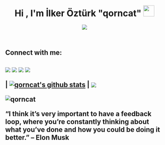 <h1 align="center">Hi , I'm İlker Öztürk "qorncat" <a href="#" style="pointer-events: none"><img href="<nolink>" src="https://media.giphy.com/media/hvRJCLFzcasrR4ia7z/giphy.gif" width="35"></a></h1>
<p align="center" nolink>
  <a href="#" ><img src="https://readme-typing-svg.herokuapp.com?lines=Computer+Science+Student;Competitive+Programmer;I+improving+creativity&center=true&width=500&height=50"></a>
</p>
<br>
<h2> Connect with me:<h2>

<p align = "center">

[<img href="#" src="https://img.shields.io/badge/linkedin-%2312100E.svg?&style=for-the-badge&logo=linkedin&logoColor=white&color=black" />](https://www.linkedin.com/in/qorncat/)
[<img href="#" src="https://img.shields.io/badge/medium-%2312100E.svg?&style=for-the-badge&logo=medium&logoColor=white&color=black" />](https://medium.com/@qorncat)
[<img href="#" src="https://img.shields.io/badge/instagram-%2312100E.svg?&style=for-the-badge&logo=instagram&logoColor=white&color=black" />](https://instagram.com/qorncat)
[<img href="#" src="https://img.shields.io/badge/discord-%2312100E.svg?&style=for-the-badge&logo=discord&logoColor=white&color=blue" />](https://discord.gg/k542d2rXg3)
</p>
| <a href="#"><img align="center" src="https://github-readme-stats.vercel.app/api?username=qorncat&show_icons=true&include_all_commits=true&theme=aura&hide_border=true" alt="qorncat's github stats" /></a> | <a href="#"><img align="center" src="https://github-readme-stats.vercel.app/api/top-langs/?username=qorncat&layout=compact&theme=aura&hide_border=true" /></a>
<p href="#"><img href="#" align="center" src="https://github-readme-streak-stats.herokuapp.com/?user=qorncat&" alt="qorncat" /></p>
<p>“I think it’s very important to have a feedback loop, where you’re constantly thinking about what you’ve done and how you could be doing it better.” – Elon Musk </p>
